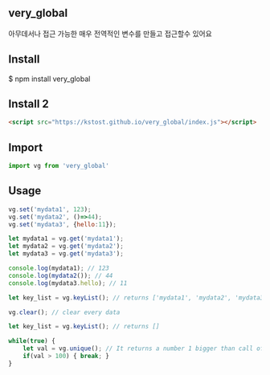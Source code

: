 ## very_global
아무데서나 접근 가능한 매우 전역적인 변수를 만들고 접근할수 있어요

## Install
$ npm install very_global

## Install 2
```html
<script src="https://kstost.github.io/very_global/index.js"></script>
```

## Import
```js
import vg from 'very_global'
```

## Usage
```js
vg.set('mydata1', 123);
vg.set('mydata2', ()=>44);
vg.set('mydata3', {hello:11});

let mydata1 = vg.get('mydata1');
let mydata2 = vg.get('mydata2');
let mydata3 = vg.get('mydata3');

console.log(mydata1); // 123
console.log(mydata2()); // 44
console.log(mydata3.hello); // 11

let key_list = vg.keyList(); // returns ['mydata1', 'mydata2', 'mydata3']

vg.clear(); // clear every data

let key_list = vg.keyList(); // returns []

while(true) {
    let val = vg.unique(); // It returns a number 1 bigger than call of previous time
    if(val > 100) { break; }
}
```
